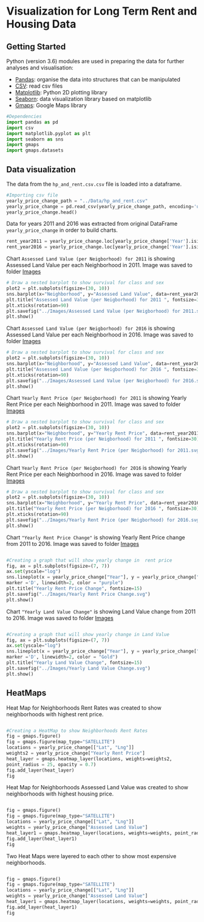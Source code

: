 # Visualization for Long Term Rent and Housing Data


## Getting Started
Python (version 3.6) modules are used in preparing the data for further analyses and visualisation:
- [Pandas](https://pandas.pydata.org/): organise the data into structures that can be manipulated
- [CSV](https://docs.python.org/3/library/csv.html/): read csv files
- [Matplotlib](https://matplotlib.org/): Python 2D plotting library 
- [Seaborn](https://seaborn.pydata.org/): data visualization library based on matplotlib
- [Gmaps](https://jupyter-gmaps.readthedocs.io/en/latest/): Google Maps library



```python
#Dependencies
import pandas as pd
import csv
import matplotlib.pyplot as plt
import seaborn as sns
import gmaps
import gmaps.datasets
```

## Data visualization
The data from the `hp_and_rent.csv.csv` file is loaded into a dataframe.

```python
#Importing csv file 
yearly_price_change_path = "../Data/hp_and_rent.csv"
yearly_price_change = pd.read_csv(yearly_price_change_path, encoding='utf8', engine='python')
yearly_price_change.head()
```

Data for years 2011 and 2016 was extracted from original DataFrame  `yearly_price_change` in order to build charts.

```python
rent_year2011 = yearly_price_change.loc[yearly_price_change['Year'].isin(['2011'])]
rent_year2016 = yearly_price_change.loc[yearly_price_change['Year'].isin(['2016'])]
```

Chart `Assessed Land Value (per Neigborhood) for 2011` is showing Assessed Land Value per each Neighborhood in 2011. Image was saved to folder  [Images](.https://github.com/rochiecuevas/shared_accommodations/tree/master/Images)


```python
# Draw a nested barplot to show survival for class and sex
plot2 = plt.subplots(figsize=(30, 10))
sns.barplot(x="Neighborhood", y="Assessed Land Value", data=rent_year2011, palette="rocket")
plt.title("Assessed Land Value (per Neigborhood) for 2011 ", fontsize=30)
plt.xticks(rotation=90)
plt.savefig("../Images/Assessed Land Value (per Neigborhood) for 2011.svg")
plt.show()   
```
Chart `Assessed Land Value (per Neigborhood) for 2016` is showing Assessed Land Value per each Neighborhood in 2016. Image was saved to folder  [Images](.https://github.com/rochiecuevas/shared_accommodations/tree/master/Images)

```python
# Draw a nested barplot to show survival for class and sex
plot2 = plt.subplots(figsize=(30, 10))
sns.barplot(x="Neighborhood", y="Assessed Land Value", data=rent_year2016, palette="Wistia_r")
plt.title("Assessed Land Value (per Neigborhood) for 2016 ", fontsize=30)
plt.xticks(rotation=90)
plt.savefig("../Images/Assessed Land Value (per Neigborhood) for 2016.svg")
plt.show()    
```

Chart `Yearly Rent Price (per Neigborhood) for 2011` is showing Yearly Rent Price per each Neighborhood in 2011. Image was saved to folder  [Images](.https://github.com/rochiecuevas/shared_accommodations/tree/master/Images)

```python
# Draw a nested barplot to show survival for class and sex
plot2 = plt.subplots(figsize=(30, 10))
sns.barplot(x="Neighborhood", y="Yearly Rent Price", data=rent_year2011, palette="rocket")
plt.title("Yearly Rent Price (per Neigborhood) for 2011 ", fontsize=30)
plt.xticks(rotation=90)
plt.savefig("../Images/Yearly Rent Price (per Neigborhood) for 2011.svg")
plt.show()     
```

Chart `Yearly Rent Price (per Neigborhood) for 2016` is showing Yearly Rent Price per each Neighborhood in 2016. Image was saved to folder  [Images](.https://github.com/rochiecuevas/shared_accommodations/tree/master/Images)

```python
# Draw a nested barplot to show survival for class and sex
plot2 = plt.subplots(figsize=(30, 10))
sns.barplot(x="Neighborhood", y="Yearly Rent Price", data=rent_year2016, palette="Wistia_r")
plt.title("Yearly Rent Price (per Neigborhood) for 2016 ", fontsize=30)
plt.xticks(rotation=90)
plt.savefig("../Images/Yearly Rent Price (per Neigborhood) for 2016.svg")
plt.show()    
```

Chart  `"Yearly Rent Price Change"` is showing Yearly Rent Price change from 2011 to 2016. Image was saved to folder  [Images](.https://github.com/rochiecuevas/shared_accommodations/tree/master/Images)

```python

#Creating a graph that will show yearly change in  rent price 
fig, ax = plt.subplots(figsize=(7, 7))
ax.set(yscale="log")
sns.lineplot(x = yearly_price_change["Year"], y = yearly_price_change["Yearly Rent Price"], 
marker ='D', linewidth=2, color = "purple")  
plt.title("Yearly Rent Price Change", fontsize=15)
plt.savefig("../Images/Yearly Rent Price Change.svg")
plt.show()  
```
Chart  `"Yearly Land Value Change"` is showing Land Value change from 2011 to 2016. Image was saved to folder  [Images](.https://github.com/rochiecuevas/shared_accommodations/tree/master/Images)

```python

#Creating a graph that will show yearly change in Land Value
fig, ax = plt.subplots(figsize=(7, 7))
ax.set(yscale="log")
sns.lineplot(x = yearly_price_change["Year"], y = yearly_price_change["Assessed Land Value"], 
marker ='D', linewidth=2, color = "Gold")
plt.title("Yearly Land Value Change", fontsize=15)
plt.savefig("../Images/Yearly Land Value Change.svg")
plt.show()  
```

## HeatMaps

Heat Map for Neighborhoods Rent Rates  was created to show  neighborhoods with highest rent price.

```python

#Creating a HeatMap to show Neighborhoods Rent Rates  
fig = gmaps.figure()
fig = gmaps.figure(map_type="SATELLITE")
locations = yearly_price_change[["Lat", "Lng"]]
weights2 = yearly_price_change["Yearly Rent Price"]
heat_layer = gmaps.heatmap_layer(locations, weights=weights2, 
point_radius = 25, opacity = 0.7)
fig.add_layer(heat_layer) 
fig

```

Heat Map for Neighborhoods Assessed Land Value  was created to show  neighborhoods with highest housing price.

```python

fig = gmaps.figure()
fig = gmaps.figure(map_type="SATELLITE")
locations = yearly_price_change[["Lat", "Lng"]]
weights = yearly_price_change["Assessed Land Value"]
heat_layer1 = gmaps.heatmap_layer(locations, weights=weights, point_radius = 25, opacity = 0.7)                                
fig.add_layer(heat_layer1) 
fig

```

Two Heat Maps were layered to each other to show most expensive neighborhoods.

```python

fig = gmaps.figure()
fig = gmaps.figure(map_type="SATELLITE")
locations = yearly_price_change[["Lat", "Lng"]]
weights = yearly_price_change["Assessed Land Value"]
heat_layer1 = gmaps.heatmap_layer(locations, weights=weights, point_radius = 25, opacity = 0.7)                                
fig.add_layer(heat_layer1) 
fig

```
